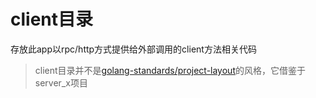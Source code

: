 
# client目录

存放此app以rpc/http方式提供给外部调用的client方法相关代码

> client目录并不是[golang-standards/project-layout][1]的风格，它借鉴于server_x项目


[1]: https://github.com/golang-standards/project-layout/blob/master/README_zh.md